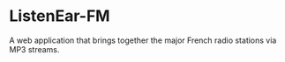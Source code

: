 # ListenEar-FM
A web application that brings together the major French radio stations via MP3 streams.
